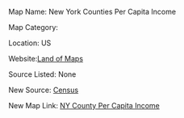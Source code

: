 Map Name: New York Counties Per Capita Income

Map Category:

Location: US

Website:[Land of Maps](http://thelandofmaps.tumblr.com/image/76694509500)

Source Listed: None

New Source: [Census](http://factfinder2.census.gov/faces/tableservices/jsf/pages/productview.xhtml?pid=ACS_10_5YR_DP03&prodType=table)

New Map Link: [NY County Per Capita Income](http://a.tiles.mapbox.com/v3/jonahadkins.hadebnoj/page.html?secure=1#7/42.763/-74.498)
